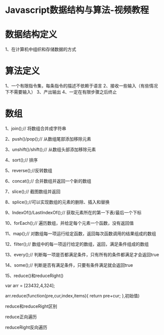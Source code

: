 # Javascript数据结构与算法-视频教程


# 数据结构定义

1、在计算机中组织和存储数据的方式



# 算法定义

1、一个有限指令集，每条指令的描述不依赖于语言
2、接收一些输入（有些情况下不需要输入）
3、产出输出
4、一定在有限步骤之后终止


# 数组

1、join();// 将数组合并成字符串


2、push()/pop();// 从数组尾部添加移除元素

3、unshift()/shift();// 从数组头部添加移除元素


4、sort();// 排序

5、reverse();//反转数组

6、concat();// 合并数组并返回一个新的数组

7、slice();// 截图数组并返回

8、splice();//可以实现数组的元素的删除、插入和替换

9、IndexOf()/LastIndexOf();// 获取元素所在的第一下表/最后一个下标

10、forEach();// 遍历数组，并给定每个元素一个函数，没有返回值

11、map();// 对数组每一项运行给定函数，返回每次函数调用的结果组成的数组

12、filter();// 数组中的每一项运行给定的数组，返回，满足条件组成的数组

13、every();// 判断每一项是否都满足条件，只有所有的条件都满足才会返回true

14、some();// 判断是否有满足条件，只要有条件满足就会返回true

15、reduce()和reduceRight()

var arr = [23432,4,324];

arr.reduce(function(pre,cur,index,items){
  return pre+cur;
},初始值)


reduce和reduceRight区别

reduce正向遍历

reduceRight反向遍历


